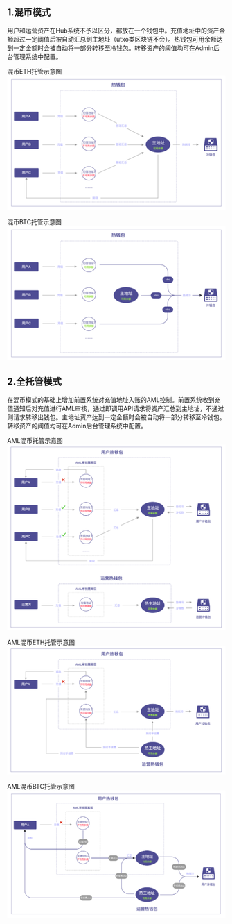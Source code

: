 ## 1.混币模式
用户和运营资产在Hub系统不予以区分，都放在一个钱包中。充值地址中的资产金额超过一定阈值后被自动汇总到主地址（utxo类区块链不会）。热钱包可用余额达到一定金额时会被自动将一部分转移至冷钱包。转移资产的阈值均可在Admin后台管理系统中配置。


混币ETH托管示意图
![](image/混币ETH托管示意图.png)

混币BTC托管示意图
![](image/混币BTC托管示意图.png)

## 2.全托管模式
在混币模式的基础上增加前置系统对充值地址入账的AML控制。前置系统收到充值通知后对充值进行AML审核，通过即调用API请求将资产汇总到主地址，不通过则请求转移出钱包。主地址资产达到一定金额时会被自动将一部分转移至冷钱包。转移资产的阈值均可在Admin后台管理系统中配置。


AML混币托管示意图
![](image/AML混币托管示意图.png)

AML混币ETH托管示意图
![](image/AML混币ETH托管示意图.png)

AML混币BTC托管示意图
![](image/AML混币BTC托管示意图.png)